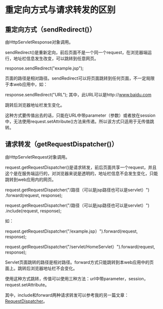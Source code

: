# 重定向方式与请求转发的区别

## 重定向方式（sendRedirect()）

由HttpServletResponse对象调用。

sendRedirect()是重新定向，前后页面不是一个同一个request，在浏览器端运行，地址栏信息发生改变，可以跳转到任意网页。

response.sendRedirect("example.jsp");

页面的路径是相对路径。sendRedirect可以将页面跳转到任何页面，不一定局限于本web应用中，如：


response.sendRedirect("URL");
其中，此URL可以是http://www.baidu.com

跳转后浏览器地址栏发生变化。

这种方式要传值出去的话，只能在URL中带parameter（参数）或者放在session中，无法使用request.setAttribute()方法来传递。所以该方式只适用于无传值跳转。

## 请求转发（getRequestDispatcher()）

由HttpServletRequest对象调用。

request.getRequestDispatcher()是请求转发，前后页面共享一个request，并且这个是在服务端运行的，对浏览器来说是透明的，地址栏信息不会发生变化，只能跳转到web应用内的网页。

request.getRequestDispatcher("/路径（可以是jsp路径也可以是servlet）") .forward(request, response);

request.getRequestDispatcher("/路径（可以是jsp路径也可以是servlet）") .include(request, response);

如：

request.getRequestDispatcher("/example.jsp）").forward(request, response);

request.getRequestDispatcher("/servlet/HomeServlet）").forward(request, response);

Servlet页面跳转的路径是相对路径。forward方式只能跳转到本web应用中的页面上。跳转后浏览器地址栏不会变化。

使用这种方式跳转，传值可以使用三种方法：url中带parameter，session，request.setAttribute。

其中，include和forward两种请求转发可以参考我的另一篇文章：[RequestDispatcher](https://blog.csdn.net/sinat_37976731/article/details/79865671)。